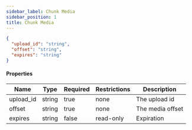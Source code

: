 ```yaml
---
sidebar_label: Chunk Media
sidebar_position: 1
title: Chunk Media
---
```


```json
{
  "upload_id": "string",
  "offset": "string",
  "expires": "string"
}

```

#### Properties

|Name|Type|Required|Restrictions| Description  |
|---|---|---|---|--------------|
|upload_id|string|true|none| The upload id |
|offset|string|true|none| The media offset |
|expires|string|false|read-only| Expiration   |

